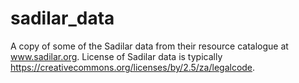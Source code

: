 # sadilar_data
A copy of some of the Sadilar data from their resource catalogue at www.sadilar.org.
License of Sadilar data is typically https://creativecommons.org/licenses/by/2.5/za/legalcode. 

